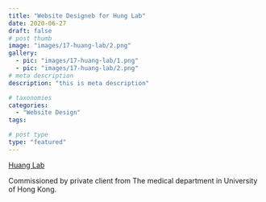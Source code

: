 ```yaml
---
title: "Website Designeb for Hung Lab"
date: 2020-06-27
draft: false
# post thumb
image: "images/17-huang-lab/2.png"
gallery:
  - pic: "images/17-huang-lab/1.png"
  - pic: "images/17-huang-lab/2.png"
# meta description
description: "this is meta description"

# taxonomies
categories: 
  - "Website Design"
tags:

# post type
type: "featured"
---
```

[Huang Lab](https://web.hku.hk/)

Commissioned by private client from The medical department in University of Hong Kong.


